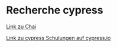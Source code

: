 # Recherche cypress

[Link zu Chai](https://www.chaijs.com/)

[Link zu cypress Schulungen auf cypress.io](https://docs.cypress.io/examples/examples/workshop#Cypress-on-CI)
